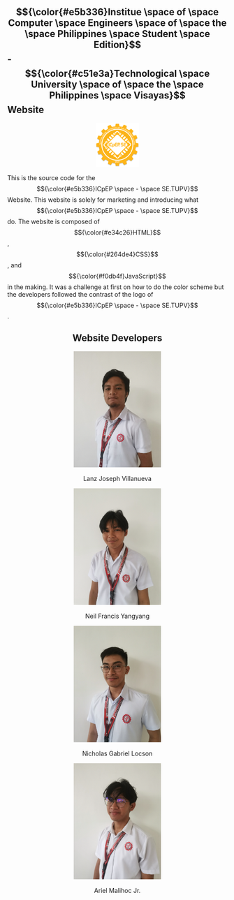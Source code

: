 ## $${\color{#e5b336}Institue \space of \space Computer \space Engineers \space of \space the \space Philippines \space Student \space Edition}$$ -  $${\color{#c51e3a}Technological \space University \space of \space the \space Philippines \space Visayas}$$  Website
<p align="center">
  <img src="assets/img/favicon.png" width="100">
</p>

This is the source code for the $${\color{#e5b336}ICpEP \space - \space SE.TUPV}$$ Website. This website is solely for marketing and introducing what $${\color{#e5b336}ICpEP \space - \space SE.TUPV}$$ do. The website is composed of $${\color{#e34c26}HTML}$$, $${\color{#264de4}CSS}$$, and $${\color{#f0db4f}JavaScript}$$ in the making. It was a challenge at first on how to do the color scheme but the developers followed the contrast of the logo of $${\color{#e5b336}ICpEP \space - \space SE.TUPV}$$.  

<h2 align="center">Website Developers</h2>

<div align="center" justify-content="space-evenly">
  <div>
    <img src="assets/img/team/team-1.jpg" width="200" alt="">
    <p>Lanz Joseph Villanueva</p>
  </div>
  <div>
    <img src="assets/img/team/team-2.jpg" width="200" alt="">
    <p>Neil Francis Yangyang</p>
  </div>
  <div>
    <img src="assets/img/team/team-3.jpg" width="200" alt="">
    <p>Nicholas Gabriel Locson</p>
  </div>
  <div>
    <img src="assets/img/team/team-4.jpg" width="200" alt="">
    <p>Ariel Malihoc Jr.</p>
  </div>
</div>

